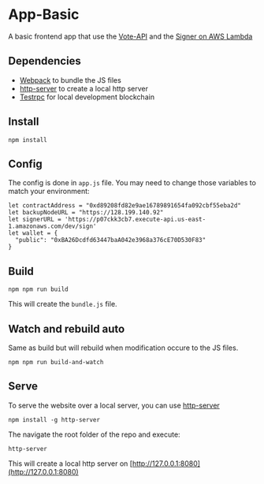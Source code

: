 # App-Basic

A basic frontend app that use the [Vote-API](https://github.com/Vote-On-Ethereum/Vote-API) and the [Signer on AWS Lambda](https://github.com/Vote-On-Ethereum/Signer-Aws-Lambda)

## Dependencies

- [Webpack](https://webpack.github.io) to bundle the JS files
- [http-server](https://github.com/indexzero/http-server) to create a local http server
- [Testrpc](https://github.com/ethereumjs/testrpc) for local development blockchain

## Install

```console
npm install
```

## Config

The config is done in `app.js` file.
You may need to change those variables to match your environment:

```node
let contractAddress = "0xd89208fd82e9ae16789891654fa092cbf55eba2d"
let backupNodeURL = "https://128.199.140.92"
let signerURL = 'https://p07ckk3cb7.execute-api.us-east-1.amazonaws.com/dev/sign'
let wallet = {
  "public": "0xBA26Dcdfd63447baA042e3968a376cE70D530F83"
}

```

## Build

```console
npm npm run build
```

This will create the `bundle.js` file.

## Watch and rebuild auto

Same as build but will rebuild when modification occure to the JS files.

```console
npm npm run build-and-watch
```

## Serve

To serve the website over a local server, you can use [http-server](https://github.com/indexzero/http-server)

```console
npm install -g http-server
```

The navigate the root folder of the repo and execute:

```console
http-server
```

This will create a local http server on [http://127.0.0.1:8080](http://127.0.0.1:8080)